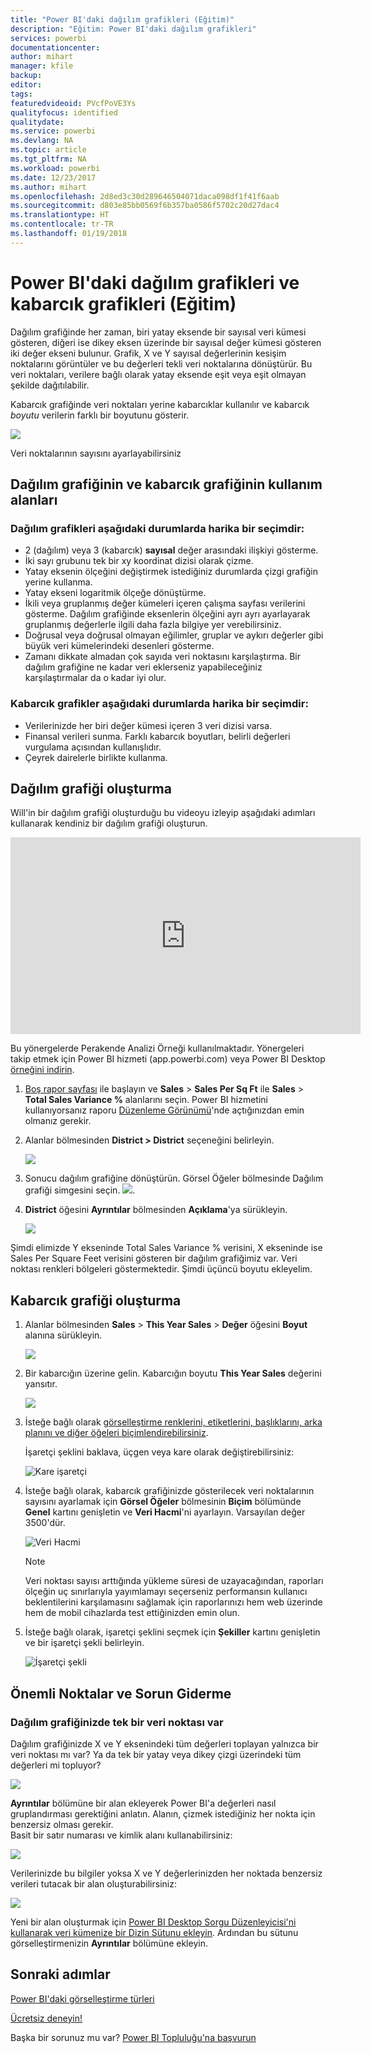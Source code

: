 ```yaml
---
title: "Power BI'daki dağılım grafikleri (Eğitim)"
description: "Eğitim: Power BI'daki dağılım grafikleri"
services: powerbi
documentationcenter: 
author: mihart
manager: kfile
backup: 
editor: 
tags: 
featuredvideoid: PVcfPoVE3Ys
qualityfocus: identified
qualitydate: 
ms.service: powerbi
ms.devlang: NA
ms.topic: article
ms.tgt_pltfrm: NA
ms.workload: powerbi
ms.date: 12/23/2017
ms.author: mihart
ms.openlocfilehash: 2d8ed3c30d289646504071daca098df1f41f6aab
ms.sourcegitcommit: d803e85bb0569f6b357ba0586f5702c20d27dac4
ms.translationtype: HT
ms.contentlocale: tr-TR
ms.lasthandoff: 01/19/2018
---
```

# <a name="scatter-charts-and-bubble-charts-in-power-bi-tutorial"></a>Power BI'daki dağılım grafikleri ve kabarcık grafikleri (Eğitim)
Dağılım grafiğinde her zaman, biri yatay eksende bir sayısal veri kümesi gösteren, diğeri ise dikey eksen üzerinde bir sayısal değer kümesi gösteren iki değer ekseni bulunur. Grafik, X ve Y sayısal değerlerinin kesişim noktalarını görüntüler ve bu değerleri tekli veri noktalarına dönüştürür. Bu veri noktaları, verilere bağlı olarak yatay eksende eşit veya eşit olmayan şekilde dağıtılabilir.

Kabarcık grafiğinde veri noktaları yerine kabarcıklar kullanılır ve kabarcık *boyutu* verilerin farklı bir boyutunu gösterir.

![](media/power-bi-visualization-scatter/power-bi-bubble-chart.png)

Veri noktalarının sayısını ayarlayabilirsiniz  

## <a name="when-to-use-a-scatter-chart-or-bubble-chart"></a>Dağılım grafiğinin ve kabarcık grafiğinin kullanım alanları
### <a name="scatter-charts-are-a-great-choice"></a>Dağılım grafikleri aşağıdaki durumlarda harika bir seçimdir:
* 2 (dağılım) veya 3 (kabarcık) **sayısal** değer arasındaki ilişkiyi gösterme.
* İki sayı grubunu tek bir xy koordinat dizisi olarak çizme.
* Yatay eksenin ölçeğini değiştirmek istediğiniz durumlarda çizgi grafiğin yerine kullanma.    
* Yatay ekseni logaritmik ölçeğe dönüştürme.
* İkili veya gruplanmış değer kümeleri içeren çalışma sayfası verilerini gösterme. Dağılım grafiğinde eksenlerin ölçeğini ayrı ayrı ayarlayarak gruplanmış değerlerle ilgili daha fazla bilgiye yer verebilirsiniz.
* Doğrusal veya doğrusal olmayan eğilimler, gruplar ve aykırı değerler gibi büyük veri kümelerindeki desenleri gösterme.
* Zamanı dikkate almadan çok sayıda veri noktasını karşılaştırma.  Bir dağılım grafiğine ne kadar veri eklerseniz yapabileceğiniz karşılaştırmalar da o kadar iyi olur.

### <a name="bubble-charts-are-a-great-choice"></a>Kabarcık grafikler aşağıdaki durumlarda harika bir seçimdir:
* Verilerinizde her biri değer kümesi içeren 3 veri dizisi varsa.
* Finansal verileri sunma.  Farklı kabarcık boyutları, belirli değerleri vurgulama açısından kullanışlıdır.
* Çeyrek dairelerle birlikte kullanma.

## <a name="create-a-scatter-chart"></a>Dağılım grafiği oluşturma
Will'in bir dağılım grafiği oluşturduğu bu videoyu izleyip aşağıdaki adımları kullanarak kendiniz bir dağılım grafiği oluşturun.

<iframe width="560" height="315" src="https://www.youtube.com/embed/PVcfPoVE3Ys?list=PL1N57mwBHtN0JFoKSR0n-tBkUJHeMP2cP" frameborder="0" allowfullscreen></iframe>


Bu yönergelerde Perakende Analizi Örneği kullanılmaktadır. Yönergeleri takip etmek için Power BI hizmeti (app.powerbi.com) veya Power BI Desktop [örneğini indirin](sample-datasets.md).   

1. [Boş rapor sayfası](power-bi-report-add-page.md) ile başlayın ve **Sales** \> **Sales Per Sq Ft** ile **Sales** > **Total Sales Variance %** alanlarını seçin. Power BI hizmetini kullanıyorsanız raporu [Düzenleme Görünümü](service-interact-with-a-report-in-editing-view.md)'nde açtığınızdan emin olmanız gerekir.
 
2. Alanlar bölmesinden **District > District** seçeneğini belirleyin.
   
    ![](media/power-bi-visualization-scatter/power-bi-bar-chart.png)
4. Sonucu dağılım grafiğine dönüştürün. Görsel Öğeler bölmesinde Dağılım grafiği simgesini seçin.
   ![](media/power-bi-visualization-scatter/pbi_scatter_chart_icon.png).
5. **District** öğesini **Ayrıntılar** bölmesinden **Açıklama**'ya sürükleyin.
   
    ![](media/power-bi-visualization-scatter/power-bi-scatter.png)

Şimdi elimizde Y ekseninde Total Sales Variance % verisini, X ekseninde ise Sales Per Square Feet verisini gösteren bir dağılım grafiğimiz var.  Veri noktası renkleri bölgeleri göstermektedir.  Şimdi üçüncü boyutu ekleyelim.

## <a name="create-a-bubble-chart"></a>Kabarcık grafiği oluşturma
1. Alanlar bölmesinden **Sales** > **This Year Sales** > **Değer** öğesini **Boyut** alanına sürükleyin. 
   
   ![](media/power-bi-visualization-scatter/power-bi-bubble.png)
2. Bir kabarcığın üzerine gelin.  Kabarcığın boyutu **This Year Sales** değerini yansıtır.
   
    ![](media/power-bi-visualization-scatter/pbi_scatter_chart_hover.png)
3. İsteğe bağlı olarak [görselleştirme renklerini, etiketlerini, başlıklarını, arka planını ve diğer öğeleri biçimlendirebilirsiniz](service-getting-started-with-color-formatting-and-axis-properties.md).

   İşaretçi şeklini baklava, üçgen veya kare olarak değiştirebilirsiniz:

   ![Kare işaretçi](media/power-bi-visualization-scatter/pbi_scatter_chart_hover_square.png)

4. İsteğe bağlı olarak, kabarcık grafiğinizde gösterilecek veri noktalarının sayısını ayarlamak için **Görsel Öğeler** bölmesinin **Biçim** bölümünde **Genel** kartını genişletin ve **Veri Hacmi**'ni ayarlayın. Varsayılan değer 3500'dür. 
 
    ![Veri Hacmi](media/power-bi-visualization-scatter/pbi_scatter_data_volume.png) 

   > [!NOTE]
   > Veri noktası sayısı arttığında yükleme süresi de uzayacağından, raporları ölçeğin uç sınırlarıyla yayımlamayı seçerseniz performansın kullanıcı beklentilerini karşılamasını sağlamak için raporlarınızı hem web üzerinde hem de mobil cihazlarda test ettiğinizden emin olun.

5.   İsteğe bağlı olarak, işaretçi şeklini seçmek için **Şekiller** kartını genişletin ve bir işaretçi şekli belirleyin.

      ![İşaretçi şekli](media/power-bi-visualization-scatter/pbi_scatter_marker.png)

## <a name="considerations-and-troubleshooting"></a>Önemli Noktalar ve Sorun Giderme
### <a name="your-scatter-chart-has-only-one-data-point"></a>**Dağılım grafiğinizde tek bir veri noktası var**
Dağılım grafiğinizde X ve Y eksenindeki tüm değerleri toplayan yalnızca bir veri noktası mı var?  Ya da tek bir yatay veya dikey çizgi üzerindeki tüm değerleri mi topluyor?

![](media/power-bi-visualization-scatter/pbi_scatter_tshoot1.png)

**Ayrıntılar** bölümüne bir alan ekleyerek Power BI'a değerleri nasıl gruplandırması gerektiğini anlatın. Alanın, çizmek istediğiniz her nokta için benzersiz olması gerekir.  
Basit bir satır numarası ve kimlik alanı kullanabilirsiniz:

![](media/power-bi-visualization-scatter/pbi_scatter_tshoot.png)

Verilerinizde bu bilgiler yoksa X ve Y değerlerinizden her noktada benzersiz verileri tutacak bir alan oluşturabilirsiniz:

![](media/power-bi-visualization-scatter/pbi_scatter_tshoot2.png)

Yeni bir alan oluşturmak için [Power BI Desktop Sorgu Düzenleyicisi'ni kullanarak veri kümenize bir Dizin Sütunu ekleyin](desktop-add-custom-column.md).  Ardından bu sütunu görselleştirmenizin **Ayrıntılar** bölümüne ekleyin.

## <a name="next-steps"></a>Sonraki adımlar
 [Power BI'daki görselleştirme türleri](power-bi-visualization-types-for-reports-and-q-and-a.md)

[Ücretsiz deneyin!](https://powerbi.com/)  

Başka bir sorunuz mu var? [Power BI Topluluğu'na başvurun](http://community.powerbi.com/)

